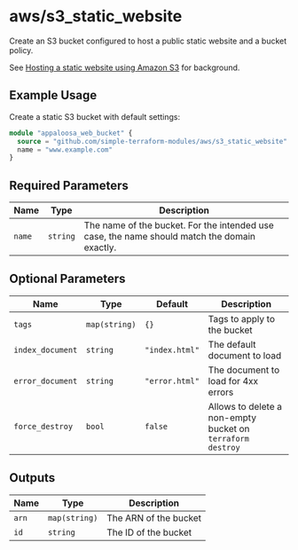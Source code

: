 # aws/s3_static_website

Create an S3 bucket configured to host a public static website and a bucket policy.

See [Hosting a static website using Amazon S3](https://docs.aws.amazon.com/AmazonS3/latest/userguide/WebsiteHosting.html)
for background.

## Example Usage

Create a static S3 bucket with default settings:
```terraform
module "appaloosa_web_bucket" {
  source = "github.com/simple-terraform-modules/aws/s3_static_website"
  name = "www.example.com"
}
```

## Required Parameters

Name | Type   | Description
-----|--------|------------
`name` | `string` | The name of the bucket. For the intended use case, the name should match the domain exactly.


## Optional Parameters

Name                    | Type          | Default        | Description
------------------------|---------------|----------------|--------------
`tags`                  | `map(string)` | `{}`           | Tags to apply to the bucket
`index_document`        | `string`      | `"index.html"` | The default document to load
`error_document`        | `string`      | `"error.html"` | The document to load for 4xx errors
`force_destroy`         | `bool`        | `false`        | Allows to delete a non-empty bucket on `terraform destroy`


## Outputs

Name     | Type          | Description
---------|---------------|--------------
`arn`    | `map(string)` | The ARN of the bucket
`id`     | `string`      | The ID of the bucket
